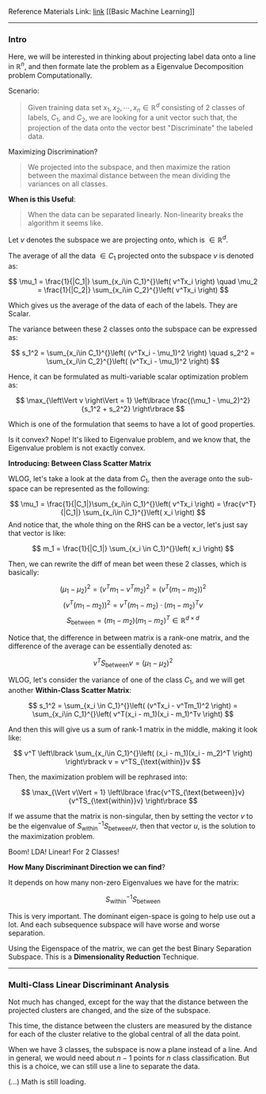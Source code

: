 
Reference Materials Link: 
[link](https://www.sjsu.edu/faculty/guangliang.chen/Math253S20/lec11lda.pdf)
[[Basic Machine Learning]]

---
### Intro

Here, we will be interested in thinking about projecting label data onto a line in $\mathbb{R}^n$, and then formate late the problem as a Eigenvalue Decomposition problem Computationally. 

Scenario:

> Given training data set $x_1, x_2, \cdots, x_n\in \mathbb{R}^d$ consisting of 2 classes of labels, $C_1$, and $C_2$, we are looking for a unit vector such that, the projection of the data onto the vector best "Discriminate" the labeled data. 

Maximizing Discrimination? 

> We projected into the subspace, and then maximize the ration between the maximal distance between the mean dividing the variances on all classes. 

**When is this Useful**: 

> When the data can be separated linearly. Non-linearity breaks the algorithm it seems like. 

Let $v$ denotes the subspace we are projecting onto, which is $\in\mathbb{R}^d$. 

The average of all the data $\in C_1$ projected onto the subspace $v$ is denoted as: 

$$
\mu_1 = \frac{1}{|C_1|} \sum_{x_i\in C_1}^{}\left(
    v^Tx_i
    \right) 
\quad 
\mu_2 = \frac{1}{|C_2|} \sum_{x_i\in C_2}^{}\left(
    v^Tx_i
    \right) 
$$

Which gives us the average of the data of each of the labels. They are Scalar. 

The variance between these 2 classes onto the subspace can be expressed as: 

$$
s_1^2 = \sum_{x_i\in C_1}^{}\left(
        (v^Tx_i - \mu_1)^2
    \right)
\quad 
s_2^2 = \sum_{x_i\in C_2}^{}\left(
        (v^Tx_i - \mu_1)^2
    \right)
$$

Hence, it can be formulated as multi-variable scalar optimization problem as: 

$$
\max_{\left\Vert
     v
\right\Vert = 1} \left\lbrace
    \frac{(\mu_1 - \mu_2)^2}{s_1^2 + s_2^2}
\right\rbrace
$$

Which is one of the formulation that seems to have a lot of good properties. 

Is it convex? Nope! It's liked to Eigenvalue problem, and we know that, the Eigenvalue problem is not exactly convex. 

**Introducing: Between Class Scatter Matrix**

WLOG, let's take a look at the data from $C_1$, then the average onto the sub-space can be represented as the following:  

$$
\mu_1 = \frac{1}{|C_1|}\sum_{x_i\in C_1}^{}\left(
    v^Tx_i
    \right) = \frac{v^T}{|C_1|} \sum_{x_i\in C_1}^{}\left(
            x_i
        \right)
$$
And notice that, the whole thing on the RHS can be a vector, let's just say that vector is like: 

$$
m_1 = \frac{1}{|C_1|} \sum_{x_i \in C_1}^{}\left(
    x_i
    \right)
$$

Then, we can rewrite the diff of mean bet ween these 2 classes, which is basically: 

$$
(\mu_1 - \mu_2)^2 = (v^Tm_1 - v^Tm_2)^2 = (v^T(m_1 - m_2))^2 
$$
$$
(v^T(m_1 - m_2))^2  = v^T(m_1 - m_2)\cdot (m_1 - m_2)^Tv
$$
$$
S_\text{between} = (m_1 - m_2)(m_1 - m_2)^T\in \mathbb{R}^{d\times d}
$$

Notice that, the difference in between matrix is a rank-one matrix, and the difference of the average can be essentially denoted as: 

$$
v^TS_\text{between}v = (\mu_1 - \mu_2)^2
$$

WLOG, let's consider the variance of one of the class $C_1$, and we will get another **Within-Class Scatter Matrix**: 

$$
s_1^2 = \sum_{x_i \in C_1}^{}\left(
        (v^Tx_i - v^Tm_1)^2
    \right)
    =
    \sum_{x_i\in C_1}^{}\left(
            v^T(x_i - m_1)(x_i - m_1)^Tv
        \right)
$$

And then this will give us a sum of rank-1 matrix in the middle, making it look like: 

$$
v^T
\left\lbrack
    \sum_{x_i\in C_1}^{}\left(
            (x_i - m_1)(x_i - m_2)^T
        \right)
\right\rbrack v
 = v^TS_{\text{within}}v
$$

Then, the maximization problem will be rephrased into:

$$
\max_{\Vert v\Vert = 1} \left\lbrace
    \frac{v^TS_{\text{between}}v}{v^TS_{\text{within}}v}
\right\rbrace
$$

If we assume that the matrix is non-singular, then by setting the vector $v$ to be the eigenvalue of $S_{\text{within}}^{-1}S_{\text{between}}u$, then that vector $u$, is the solution to the maximization problem. 

Boom! LDA! Linear! For 2 Classes! 

**How Many Discriminant Direction we can find**?

It depends on how many non-zero Eigenvalues we have for the matrix: 

$$
S_{\text{within}}^{-1}S_{\text{between}}
$$

This is very important. The dominant eigen-space is going to help use out a lot. And each subsequence subspace will have worse and worse separation. 

Using the Eigenspace of the matrix, we can get the best Binary Separation Subspace. This is a **Dimensionality Reduction** Technique. 

---
### **Multi-Class Linear Discriminant Analysis**

Not much has changed, except for the way that the distance between the projected clusters are changed, and the size of the subspace. 

This time, the distance between the clusters are measured by the distance for each of the cluster relative to the global central of all the data point. 

When we have 3 classes, the subspace is now a plane instead of a line. And in general, we would need about $n - 1$ points for $n$ class classification. But this is a choice, we can still use a line to separate the data.

(...) Math is still loading. 